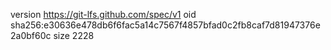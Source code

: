 version https://git-lfs.github.com/spec/v1
oid sha256:e30636e478db6f6fac5a14c7567f4857bfad0c2fb8caf7d81947376e2a0bf60c
size 2228
